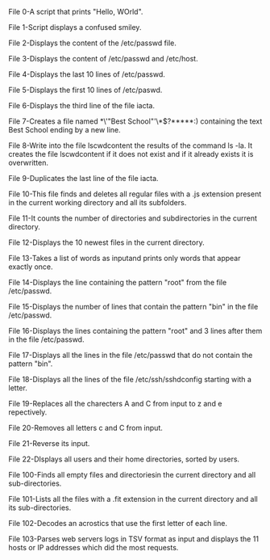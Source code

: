 File 0-A script that prints "Hello, WOrld".

File 1-Script displays a confused smiley.

File 2-Displays the content of the /etc/passwd file.

File 3-Displays the content of /etc/passwd and /etc/host.

File 4-Displays the last 10 lines of /etc/passwd.

File 5-Displays the first 10 lines of /etc/paswd.

File 6-Displays the third line of the file iacta.

File 7-Creates a file named \*\\'"Best School"\'\\*$\?\*\*\*\*\*:) containing the text Best School ending by a new line.

File 8-Write into the file lscwdcontent the results of the command ls -la. It creates the file lscwdcontent if it does not exist and if it already exists it is overwritten.

File 9-Duplicates the last line of the file iacta.

File 10-This file finds and deletes all regular files with a .js extension present in the current working directory and all its subfolders.

File 11-It counts the number of directories and subdirectories in the current directory.

File 12-Displays the 10 newest files in the current directory.

File 13-Takes a list of words as inputand prints only words that appear exactly once.

File 14-Displays the line containing the pattern "root" from the file /etc/passwd.

File 15-Displays the number of lines that contain the pattern "bin" in the file /etc/passwd.

File 16-Displays the lines containing the pattern "root" and 3 lines after them in the file /etc/passwd.

File 17-Displays all the lines in the file /etc/passwd that do not contain the pattern "bin".

File 18-Displays all the lines of the file /etc/ssh/sshdconfig starting with a letter.

File 19-Replaces all the charecters A and C from input to z and e repectively.

File 20-Removes all letters c and C from input.

File 21-Reverse its input.

File 22-DIsplays all users and their home directories, sorted by users.

File 100-Finds all empty files and directoriesin the current directory and all sub-directories.

File 101-Lists all the files with a .fit extension in the current directory and all its sub-directories.

File 102-Decodes an acrostics that use the first letter of each line.

File 103-Parses web servers logs in TSV format as input and displays the 11 hosts or IP addresses which did the most requests.
